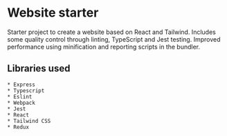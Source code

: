 # Website starter
Starter project to create a website based on React and Tailwind. Includes some quality control through linting, TypeScript and Jest testing. Improved performance using minification and reporting scripts in the bundler.

## Libraries used

    * Express
    * Typescript
    * Eslint
    * Webpack
    * Jest
    * React
    * Tailwind CSS
    * Redux

